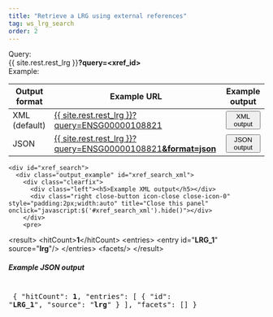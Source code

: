 ```yaml
---
title: "Retrieve a LRG using external references"
tag: ws_lrg_search
order: 2
---
```



<div class="clearfix margin-top-20">
  <div class="left bold_font margin-right-10" style="width:75px">Query:</div> 
  <div class="left">{{ site.rest.rest_lrg }}<b>?query=<span class="lrg_blue">&lt;xref_id&gt;</span></b></div>
</div>
<div class="clearfix ws_example_title">
  <div class="left bold_font margin-right-10" style="width:75px">Example:</div> 
  <div class="left">
    <table class="table table-lrg">
      <thead>
        <tr>
          <th>Output format</th>
          <th>Example URL</th>
          <th>Example output</th>
        </tr>
      </thead>
      <tbody>
        <tr>
          <td>XML <span class="smaller-font">(default)</span></td>
          <td>
            <a href="{{ site.rest.rest_lrg }}?query=ENSG00000108821" target="_blank">{{ site.rest.rest_lrg }}?query=ENSG00000108821</a>
          </td>
          <td>
            <button class="btn btn-primary btn-xs" onclick="javascript:show_output('xref_search','xml')">XML output</button>
          </td>
        </tr>
        <tr>
          <td>JSON</td>
          <td>
            <a href="{{ site.rest.rest_lrg }}?query=ENSG00000108821&format=json" target="_blank">{{ site.rest.rest_lrg }}?query=ENSG00000108821<b>&format=json</b></a>
          </td>
          <td>
            <button class="btn btn-primary btn-xs" onclick="javascript:show_output('xref_search','json')">JSON output</button>
          </td>
        </tr>
      </tbody>   
    </table>

    <div id="xref_search">
      <div class="output_example" id="xref_search_xml">
        <div class="clearfix">
          <div class="left"><h5>Example XML output</h5></div>
          <div class="right close-button icon-close close-icon-0" style="padding:2px;width:auto" title="Close this panel" onclick="javascript:$('#xref_search_xml').hide()"></div>
        </div>
        <pre>
&lt;result>
    &lt;hitCount><b>1</b>&lt;/hitCount>
    &lt;entries>
        &lt;entry id="<b>LRG_1</b>" source="<b>lrg</b>"/>
    &lt;/entries>
    &lt;facets/>
&lt;/result>
        </pre>
      </div>
      <div class="output_example" id="xref_search_json">
        <div class="clearfix">
          <div class="left"><h5>Example JSON output</h5></div>
          <div class="right close-button icon-close close-icon-0" style="padding:2px;width:auto" title="Close this panel" onclick="javascript:$('#xref_search_json').hide()"></div>
        </div>
        <pre>
{
  "hitCount": <b>1</b>,
  "entries": [
               {
                 "id": "<b>LRG_1</b>",
                 "source": "<b>lrg</b>"
               }
             ],
  "facets": []
}
        </pre>
      </div>
    </div>

  </div>
</div>
